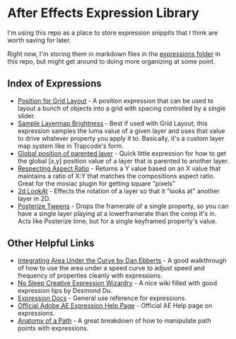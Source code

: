 # After Effects Expression Library

I'm using this repo as a place to store expression snippits that I think are worth saving for later. 

Right now, I'm storing them in markdown files in the [expressions folder](https://github.com/CameronFoxly/AfterEffectsExpressionLibrary/tree/main/expressions) in this repo, but might get around to doing more organizing at some point.


## Index of Expressions

- [Position for Grid Layout](https://github.com/CameronFoxly/AfterEffectsExpressionLibrary/blob/main/expressions/grid-layout.md) - A position expression that can be used to layout a bunch of objects into a grid with spacing controlled by a single slider. 
- [Sample Layermap Brightness](https://github.com/CameronFoxly/AfterEffectsExpressionLibrary/blob/main/expressions/Sample-LayerMap-Luma.md) - Best if used with Grid Layout, this expression samples the luma value of a given layer and uses that value to drive whatever property you apply it to. Basically, it's a custom layer map system like in Trapcode's form. 
- [Global position of parented layer](https://github.com/CameronFoxly/AfterEffectsExpressionLibrary/blob/main/expressions/global-parented-position.md) - Quick little expression for how to get the global [x,y] position value of a layer that is parented to another layer.
- [Respecting Aspect Ratio](https://github.com/CameronFoxly/AfterEffectsExpressionLibrary/blob/main/expressions/respecting-aspect-ratio.md) - Returns a Y value based on an X value that maintains a ratio of X:Y that matches the compositions aspect ratio. Great for the mosiac plugin for getting square "pixels"
- [2d LookAt](https://github.com/CameronFoxly/AfterEffectsExpressionLibrary/blob/main/expressions/2d-lookAt.md) - Effects the rotation of a layer so that it "looks at" another layer in 2D.
- [Posterize Tweens](https://github.com/CameronFoxly/AfterEffectsExpressionLibrary/blob/main/expressions/posterizeTweens.md) - Drops the framerate of a single property, so you can have a single layer playing at a lowerframerate than the comp it's in. Acts like Posterize time, but for a single keyframed property's value.


## Other Helpful Links

- [Integrating Area Under the Curve by Dan Ebberts](https://www.motionscript.com/articles/speed-control.html#linear) - A good walkthrough of how to use the area under a speed curve to adjust speed and frequency of properties cleanly with expressions. 
- [No Sleep Creative Expression Wizardry](https://docs.nosleepcreative.com/after-effects/expression-wizardry) - A nice wiki filled with good expression tips by Desmond Du.
- [Expression Docs](https://ae-expressions.docsforadobe.dev/) - General use reference for expressions.
- [Official Adobe AE Expression Help Page](https://helpx.adobe.com/after-effects/using/expression-language-reference.html) - Official AE Help page on expressions. 
- [Anatomy of a Path](https://www.motionboutique.com/path-anatomy/) - A great breakdown of how to manipulate path points with expressions.
